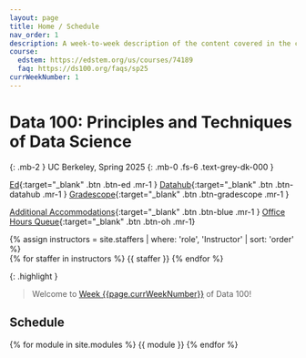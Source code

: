 ```yaml
---
layout: page
title: Home / Schedule
nav_order: 1
description: A week-to-week description of the content covered in the course.
course:
  edstem: https://edstem.org/us/courses/74189
  faq: https://ds100.org/faqs/sp25
currWeekNumber: 1
---
```


# Data 100: Principles and Techniques of Data Science

{: .mb-2 }
UC Berkeley, Spring 2025
{: .mb-0 .fs-6 .text-grey-dk-000 }

[Ed](https://edstem.org/us/courses/74189){:target="\_blank" .btn .btn-ed .mr-1 }
[Datahub](http://data100.datahub.berkeley.edu/){:target="\_blank" .btn .btn-datahub .mr-1 }
[Gradescope](https://www.gradescope.com/courses/827978){:target="\_blank" .btn .btn-gradescope .mr-1 }
<!-- [Lectures Playlist](https://www.youtube.com/playlist?list=PLQCcNQgUcDfqlx2UJTlv22jsPAu0Yg_kg){:target="\_blank" .btn .btn-youtube .mr-1} -->
[Additional Accommodations](https://docs.google.com/forms/d/e/1FAIpQLSe23BU7DocByEPYt6YV00rOTn7K1AVj7Fqpw2eOgWG0Q5GtDw/viewform?usp=sharing){:target="\_blank" .btn .btn-blue .mr-1 }
[Office Hours Queue](https://oh.ds100.org/){:target="\_blank" .btn .btn-oh .mr-1}

<div>
{% assign instructors = site.staffers | where: 'role', 'Instructor' | sort: 'order' %}
  <div class="role">
    {% for staffer in instructors %}
    {{ staffer }}
    {% endfor %}
  </div>
</div>

{: .highlight }

> Welcome to [Week {{page.currWeekNumber}}](#week-{{page.currWeekNumber}}) of Data 100!
> 
<!-- > Lectures will be webcast at: [https://berkeley.zoom.us/j/91349586134](https://berkeley.zoom.us/j/91349586134){:target="\_blank"}. -->


<!-- {: .note }
> <span style="color:red">**Enrollment: As of Jan. 23, 2024, Data C100/200 is closed and no further enrollment is possible.**</span>  -->


<a name="schedule"></a>

## Schedule

{% for module in site.modules %}
{{ module }}
{% endfor %}